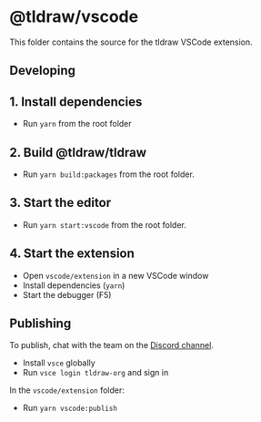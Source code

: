 # @tldraw/vscode

This folder contains the source for the tldraw VSCode extension.

## Developing

## 1. Install dependencies

- Run `yarn` from the root folder

## 2. Build @tldraw/tldraw

- Run `yarn build:packages` from the root folder.

## 3. Start the editor

- Run `yarn start:vscode` from the root folder.

## 4. Start the extension

- Open `vscode/extension` in a new VSCode window
- Install dependencies (`yarn`)
- Start the debugger (F5)

## Publishing

To publish, chat with the team on the [Discord channel](https://discord.gg/s4FXZ6fppJ).

- Install `vsce` globally
- Run `vsce login tldraw-org` and sign in

In the `vscode/extension` folder:

- Run `yarn vscode:publish`
